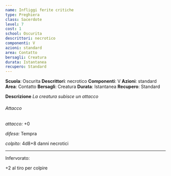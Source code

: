 ```yaml
---
name: Infliggi ferite critiche
type: Preghiera
class: Sacerdote
level: 7
cost: 1
school: Oscurita
descrittori: necrotico
componenti: V
azioni: standard
area: Contatto
bersagli: Creatura
durata: Istantanea
recupero: Standard
---
```

**Scuola**: Oscurita
**Descrittori**: necrotico
**Componenti**: V
**Azioni**: standard
**Area**: Contatto
**Bersagli**: Creatura
**Durata**: Istantanea
**Recupero**: Standard

**Descrizione**
*La creatura subisce un attacco*

###### Attacco

*attacco:* +0

*difesa:* Tempra

*colpito:* 4d8+8 danni necrotici

---

Infervorato:

+2 al tiro per colpire